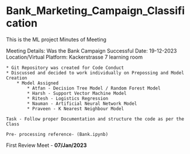 # Bank_Marketing_Campaign_Classification
This is the ML project
Minutes of Meeting

Meeting Details: Was the Bank Campaign Successful
Date: 19-12-2023
Location/Virtual Platform: Kackerstrasse 7 learning room

    * Git Repository was created for Code Conduct
    * Discussed and decided to work individually on Prepossing and Model Creation
        * Model Assigned 
            * Atfan - Decision Tree Model / Random Forest Model
            * Harsh - Support Vector Machine Model
            * Ritesh - Logistics Regression
            * Nauman - Artificial Neural Network Model
            * Praveen - K Nearest Neighbour Model
    
    Task - Follow proper Documentation and structure the code as per the Class

    Pre- processing reference- (Bank.ipynb)

First Review Meet - **07/Jan/2023**